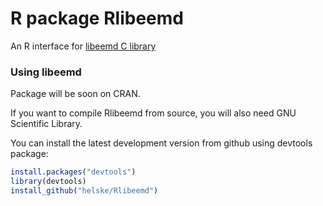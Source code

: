 # R package Rlibeemd #

An R interface for [libeemd C library](https://bitbucket.org/luukko/libeemd)

### Using libeemd ###

Package will be soon on CRAN. 

If you want to compile Rlibeemd from source, you will also need GNU Scientific Library.

You can install the latest development version from github using devtools package:

```R
install.packages("devtools")
library(devtools)
install_github("helske/Rlibeemd")
```
